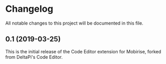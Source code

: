 # Changelog

All notable changes to this project will be documented in this file.

## 0.1 (2019-03-25)

This is the initial release of the Code Editor extension for Mobirise, forked from DeltaPi's Code Editor.